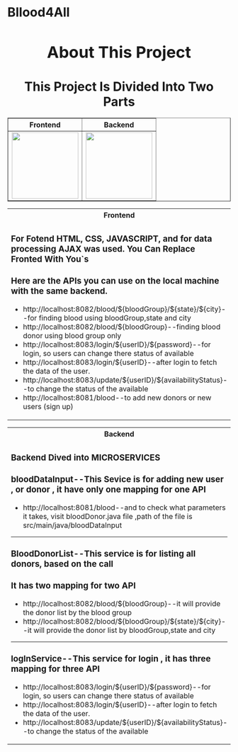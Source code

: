 # Bllood4All
<h1 align="center" style="font-size: 36px;">About This Project</h1>
<h1 align="center">This Project Is Divided Into Two Parts</h1>

<center>
    <table border="1" align="center" width="150%">
        <thead>
            <tr>
                <th>Frontend</th>
                <th>Backend</th>
            </tr>
        </thead>
        <tbody>
            <tr>
                <td><img src="https://cdn2.iconfinder.com/data/icons/seo-web-2-3/128/Vigor_Html5-Html-Website-code-semantic-web-language-1024.png" width="150"></td>
                <td><img src="https://www.vectorlogo.zone/logos/springio/springio-icon.svg" width="150"></td>
            </tr>
            <!-- Add more rows here if needed -->
        </tbody>
    </table>
</center>

<table align="center" >
  <tr>
    <th>Frontend</th>
  </tr>
  <tr>
    <td>
    <h3>For Fotend HTML, CSS, JAVASCRIPT, and for data processing AJAX was used.
    You Can Replace Fronted With You`s<h3>
    <h3>Here are the APIs you can use on the local machine with the same backend.</h3>
    <ul>
<li>http://localhost:8082/blood/${bloodGroup}/${state}/${city}--for finding blood using bloodGroup,state and city</li>
<li>http://localhost:8082/blood/${bloodGroup}--finding blood donor using blood group only</li>
<li>http://localhost:8083/login/${userID}/${password}--for login, so users can change there status of available</li>
<li>http://localhost:8083/login/${userID}--after login to fetch the data of the user.</li>
<li>http://localhost:8083/update/${userID}/${availabilityStatus}--to change the status of the available</li>
<li>http://localhost:8081/blood--to add new donors or new users (sign up)</li>

</ul>
    </td>
  </tr>

</table>

<table>
<tr>
<th>Backend</th>
</tr>

<tr>
<td>
<h3>Backend Dived into MICROSERVICES<h3>
    <h3>bloodDataInput--This Sevice is for adding new user , or donor , it have only one mapping for one API</h3>
    <ul>
<li>http://localhost:8081/blood--and to check what parameters it takes, visit bloodDonor.java file ,path of the file is src/main/java/bloodDataInput</li>
</ul>
<hr>
<h3>BloodDonorList--This service is for listing all donors, based on the call</h3>
    <h3>It has two mapping for two API</h3>
    <ul>
<li>http://localhost:8082/blood/${bloodGroup}--it will provide the donor list by the blood group</li>
<li>http://localhost:8082/blood/${bloodGroup}/${state}/${city}--it will provide the donor list by bloodGroup,state and city</li>
</ul>
<hr>
<h3>logInService--This service for login , it has three mapping for three API</h3>
<ul>
<li>http://localhost:8083/login/${userID}/${password}--for login, so users can change there status of available</li>
<li>http://localhost:8083/login/${userID}--after login to fetch the data of the user.</li>
<li>http://localhost:8083/update/${userID}/${availabilityStatus}--to change the status of the available</li>
</ul>
</td>
<tr>
</table>
